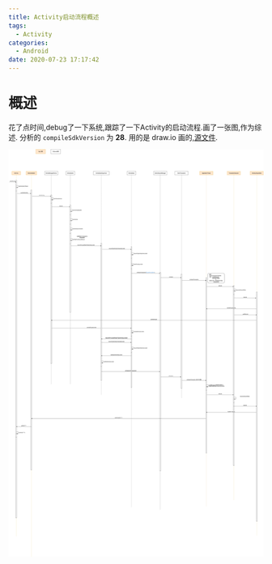```yaml
---
title: Activity启动流程概述
tags:
  - Activity
categories:
  - Android
date: 2020-07-23 17:17:42
---
```

# 概述
花了点时间,debug了一下系统,跟踪了一下Activity的启动流程.画了一张图,作为综述.
分析的 `compileSdkVersion` 为 **28**.
用的是 draw.io 画的,[源文件](https://github.com/tinggengyan/tinggengyan.github.io/blob/source/source/img/activity_process/AndroidActivitySequenceDiagram.drawio).

![概述图](/img/activity_process/AndroidActivitySequenceDiagram.png)


